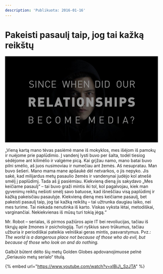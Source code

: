 ```yaml
---
description: 'Publikuota: 2016-01-16'
---
```


# Pakeisti pasaulį taip, jog tai kažką reikštų

![](../../.gitbook/assets/download.jpg)

„Vieną kartą mano tėvas pasiėmė mane iš mokyklos, mes išėjom iš pamokų ir nuėjome prie paplūdimio. Į vandenį lysti buvo per šalta, todėl tiesiog sėdėjome ant kilimėlio ir valgėme picą. Kai grįžau namo, mano batai buvo pilni smėlio, aš juos nusimoviau ir numečiau ant žemės. Aš nesupratau. Man buvo šešeri. Mano mama mane apšaukė dėl netvarkos, o jis nepyko. Jis sakė, kad milijardus metų pasaulio žemės ir vandenynai judėjo kol atnešė smėlį į paplūdimį. Tada aš jį pasiėmiau. Kiekvieną dieną jis sakydavo „Mes keičiame pasaulį“ – tai buvo graži mintis iki tol, kol pagalvojau, kiek man gyvenimų reiktų nešioti smėlį savo batuose, kad išneščiau visą paplūdimį ir kažką pakeisčiau pasaulyje. Kiekvieną dieną mes keičiame pasaulį, bet pakeisti pasaulį taip, jog  tai kažką reikštų – tai užtrunka daugiau laiko, nei mes turime. Tai niekada nenutinka iš karto. Viskas vyksta lėtai, metodiškai, varginančiai. Nekiekvienas iš mūsų turi tokią jėgą.“

Mr. Robot – serialas, iš pirmos pažiūros apie IT bei revoliucijas, tačiau iš tikrųjų apie žmones ir psichologiją. Turi ryškius savo trūkumus, tačiau užburia ir periodiškai pateikia velniškai geras mintis, pasvarstymus. Pvz.: _The world is a dangerous place not because of those who do evil, but because of those who look on and do nothing._

Galbūt būtent dėlto šių metų Golden Globes apdovanojimuose pelnė „Geriausio metų serialo“ titulą.

{% embed url="https://www.youtube.com/watch?v=xIBiJ\_SzJTA" %}



